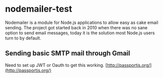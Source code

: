 # nodemailer-test

Nodemailer is a module for Node.js applications to allow easy as cake email sending. The project got started back in 2010 when there was no sane option to send email messages, today it is the solution most Node.js users turn to by default.

## Sending basic SMTP mail through Gmail

Need to set up JWT or Oauth to get this working.
[http://passportjs.org/](http://passportjs.org/)